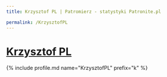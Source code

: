 ```yaml
---
title: Krzysztof PL | Patromierz - statystyki Patronite.pl

permalink: /KrzysztofPL
---
```


# [Krzysztof PL](https://patronite.pl/KrzysztofPL)

{% include profile.md name="KrzysztofPL" prefix="k" %}
